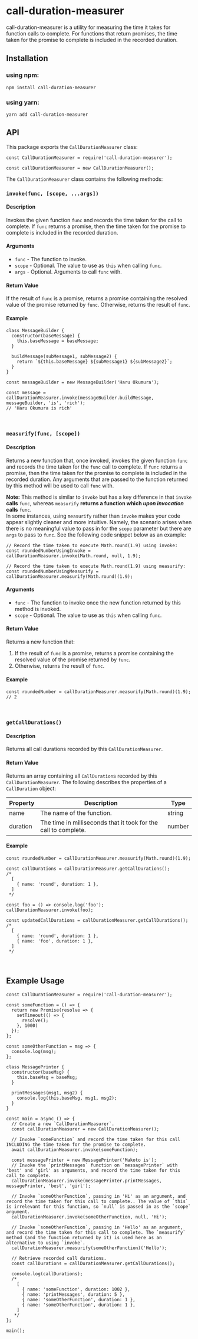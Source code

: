 # call-duration-measurer

call-duration-measurer is a utility for measuring the time it takes for function calls to complete.
For functions that return promises, the time taken for the promise to complete is included in the recorded duration.

## Installation
### using npm:
```
npm install call-duration-measurer
```
### using yarn:
```
yarn add call-duration-measurer
```

## API
This package exports the `CallDurationMeasurer` class:
```
const CallDurationMeasurer = require('call-duration-measurer');

const callDurationMeasurer = new CallDurationMeasurer();
```

The `CallDurationMeasurer` class contains the following methods:

### `invoke(func, [scope, ...args])`

#### Description
Invokes the given function `func` and records the time taken for the call to complete.
If `func` returns a promise, then the time taken for the promise to complete is included in the recorded duration.

#### Arguments
- `func` - The function to invoke.
- `scope` - Optional. The value to use as `this` when calling `func`.
- `args` - Optional. Arguments to call `func` with.

#### Return Value
If the result of `func` is a promise, returns a promise containing the resolved value of the promise returned by `func`.
Otherwise, returns the result of `func`.

#### Example
```
class MessageBuilder {
  constructor(baseMessage) {
    this.baseMessage = baseMessage;
  }

  buildMessage(subMessage1, subMessage2) {
    return `${this.baseMessage} ${subMessage1} ${subMessage2}`;
  }
}

const messageBuilder = new MessageBuilder('Haru Okumura');

const message = callDurationMeasurer.invoke(messageBuilder.buildMessage, messageBuilder, 'is', 'rich');
// 'Haru Okumura is rich'
```

<br>

### `measurify(func, [scope])`

#### Description
Returns a new function that, once invoked, invokes the given function `func` and records the time taken for the `func` call to complete.
If `func` returns a promise, then the time taken for the promise to complete is included in the recorded duration.
Any arguments that are passed to the function returned by this method will be used to call `func` with.

**Note:** This method is similar to `invoke` but has a key difference in that `invoke` **calls** `func`, whereas `measurify` **returns a function which *upon invocation* calls** `func`.  
In some instances, using `measurify` rather than `invoke` makes your code appear slightly cleaner and more intuitive.
Namely, the scenario arises when there is no meaningful value to pass in for the `scope` parameter but there are `args` to pass to `func`.
See the following code snippet below as an example:
```
// Record the time taken to execute Math.round(1.9) using invoke:
const roundedNumberUsingInvoke = callDurationMeasurer.invoke(Math.round, null, 1.9);

// Record the time taken to execute Math.round(1.9) using measurify:
const roundedNumberUsingMeasurify = callDurationMeasurer.measurify(Math.round)(1.9);
```

#### Arguments
- `func` - The function to invoke once the new function returned by this method is invoked.
- `scope` - Optional. The value to use as `this` when calling `func`.

#### Return Value
Returns a new function that:
1) If the result of `func` is a promise, returns a promise containing the resolved value of the promise returned by `func`.
2) Otherwise, returns the result of `func`.

#### Example
```
const roundedNumber = callDurationMeasurer.measurify(Math.round)(1.9);
// 2
```

<br>

### `getCallDurations()`

#### Description
Returns all call durations recorded by this `CallDurationMeasurer`.

#### Return Value
Returns an array containing all `CallDuration`s recorded by this `CallDurationMeasurer`.
The following describes the properties of a `CallDuration` object:

| Property | Description | Type |
|----------|-------------|------|
| name | The name of the function. | string |
| duration | The time in milliseconds that it took for the call to complete. | number |

#### Example
```
const roundedNumber = callDurationMeasurer.measurify(Math.round)(1.9);

const callDurations = callDurationMeasurer.getCallDurations();
/*
  [
    { name: 'round', duration: 1 },
  ]
 */

const foo = () => console.log('foo');
callDurationMeasurer.invoke(foo);

const updatedCallDurations = callDurationMeasurer.getCallDurations();
/*
  [
    { name: 'round', duration: 1 },
    { name: 'foo', duration: 1 },
  ]
 */
```

<br>

## Example Usage
```
const CallDurationMeasurer = require('call-duration-measurer');

const someFunction = () => {
  return new Promise(resolve => {
    setTimeout(() => {
      resolve();
    }, 1000)
  });
};

const someOtherFunction = msg => {
  console.log(msg);
};

class MessagePrinter {
  constructor(baseMsg) {
    this.baseMsg = baseMsg;
  }

  printMessages(msg1, msg2) {
    console.log(this.baseMsg, msg1, msg2);
  }
}

const main = async () => {
  // Create a new `CallDurationMeasurer`.
  const callDurationMeasurer = new CallDurationMeasurer();

  // Invoke `someFunction` and record the time taken for this call INCLUDING the time taken for the promise to complete.
  await callDurationMeasurer.invoke(someFunction);

  const messagePrinter = new MessagePrinter('Makoto is');
  // Invoke the `printMessages` function on `messagePrinter` with 'best' and 'girl' as arguments, and record the time taken for this call to complete.
  callDurationMeasurer.invoke(messagePrinter.printMessages, messagePrinter, 'best', 'girl');

  // Invoke `someOtherFunction`, passing in 'Hi' as an argument, and record the time taken for this call to complete.. The value of `this` is irrelevant for this function, so `null` is passed in as the `scope` argument.
  callDurationMeasurer.invoke(someOtherFunction, null, 'Hi');

  // Invoke `someOtherFunction`, passing in 'Hello' as an argument, and record the time taken for this call to complete. The `measurify` method (and the function returned by it) is used here as an alternative to using `invoke`.
  callDurationMeasurer.measurify(someOtherFunction)('Hello');

  // Retrieve recorded call durations.
  const callDurations = callDurationMeasurer.getCallDurations();

  console.log(callDurations);
  /*
    [
      { name: 'someFunction', duration: 1002 },
      { name: 'printMessages', duration: 5 },
      { name: 'someOtherFunction', duration: 1 },
      { name: 'someOtherFunction', duration: 1 },
    ]
   */
};

main();
```

